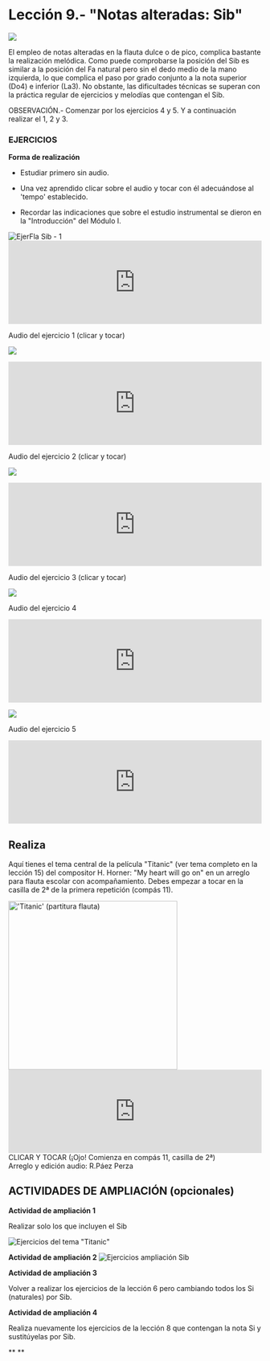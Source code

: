 
# Lección 9.- "Notas alteradas: Sib"
![](/assets/L9_Posicion_Sib.gif)

El empleo de notas alteradas en la flauta dulce o de pico, complica bastante la realización melódica. 
Como puede comprobarse la posición del Sib es similar a la posición del Fa natural pero sin el dedo medio de la mano izquierda, lo que complica el paso por grado conjunto a la nota superior (Do4) e inferior (La3). No obstante, las dificultades técnicas se superan con la práctica regular de ejercicios y melodías que contengan el Sib.

OBSERVACIÓN.- Comenzar por los ejercicios 4 y 5. Y a continuación realizar el 1, 2 y 3.
### EJERCICIOS

**Forma de realización**

- Estudiar primero sin audio.

- Una vez aprendido clicar sobre el audio y tocar con él adecuándose al 'tempo' establecido.

- Recordar las indicaciones que sobre el estudio instrumental se dieron en la "Introducción" del Módulo I.

<img src="img/L8_Ejer_Sib2.gif" alt="EjerFla Sib - 1" title="EjerFla Sib - 1" />
<iframe width="100%" height="166" scrolling="no" frameborder="no" src="https://w.soundcloud.com/player/?url=https%3A//api.soundcloud.com/tracks/344090246&amp;color=%23ff5500&amp;auto_play=false&amp;hide_related=false&amp;show_comments=true&amp;show_user=true&amp;show_reposts=false"></iframe>

Audio del ejercicio 1 (clicar y tocar)

![](img/L8_Ejer_Sib3.gif)
<iframe width="100%" height="166" scrolling="no" frameborder="no" src="https://w.soundcloud.com/player/?url=https%3A//api.soundcloud.com/tracks/344090248&amp;color=%23ff5500&amp;auto_play=false&amp;hide_related=false&amp;show_comments=true&amp;show_user=true&amp;show_reposts=false"></iframe>

Audio del ejercicio 2 (clicar y tocar)

![](/assets/L9_Ejer3_Sib_Armo.gif)

<iframe width="100%" height="166" scrolling="no" frameborder="no" src="https://w.soundcloud.com/player/?url=https%3A//api.soundcloud.com/tracks/344090249&amp;color=%23ff5500&amp;auto_play=false&amp;hide_related=false&amp;show_comments=true&amp;show_user=true&amp;show_reposts=false"></iframe>

Audio del ejercicio 3 (clicar y tocar)

![](/assets/L9_Ejer4_Sib_IMAGE.gif)

Audio del ejercicio 4

<iframe width="100%" height="166" scrolling="no" frameborder="no" src="https://w.soundcloud.com/player/?url=https%3A//api.soundcloud.com/tracks/367917020&amp;color=%23ff5500&amp;auto_play=false&amp;hide_related=false&amp;show_comments=true&amp;show_user=true&amp;show_reposts=false&amp;show_teaser=true"></iframe>

![](/assets/L9_Ejer5_Sib_Flauta.gif)

Audio del ejercicio 5

<iframe width="100%" height="166" scrolling="no" frameborder="no" src="https://w.soundcloud.com/player/?url=https%3A//api.soundcloud.com/tracks/367917029&amp;color=%23ff5500&amp;auto_play=false&amp;hide_related=false&amp;show_comments=true&amp;show_user=true&amp;show_reposts=false&amp;show_teaser=true"></iframe>



## Realiza

Aquí tienes el tema central de la película "Titanic" (ver tema completo en la lección 15) del compositor H. Horner: "My heart will go on" en un arreglo para flauta escolar con acompañamiento. Debes empezar a tocar en la casilla de 2ª de la primera repetición (compás 11).

<img src="img/L8_Titanic_Sib5_GRIS.gif" height="336" alt="'Titanic' (partitura flauta)" title="'Titanic' (partitura flauta)" />


<iframe width="100%" height="166" scrolling="no" frameborder="no" src="https://w.soundcloud.com/player/?url=https%3A//api.soundcloud.com/tracks/344090304&amp;color=%23ff5500&amp;auto_play=false&amp;hide_related=false&amp;show_comments=true&amp;show_user=true&amp;show_reposts=false"></iframe>
CLICAR Y TOCAR (¡Ojo! Comienza en compás 11, casilla de 2ª)<br /> Arreglo y edición audio: R.Páez Perza

## ACTIVIDADES DE AMPLIACIÓN (opcionales)

**Actividad de ampliación 1**

Realizar solo los que incluyen el Sib

<img src="img/EjerFla_Titanic.gif" alt='Ejercicios del tema "Titanic"' title='Ejercicios del tema "Titanic"' />

**Actividad de ampliación 2**
<img src="img/Ampliacion_Sib.gif" alt="Ejercicios ampliación Sib" title="Ejercicios ampliación Sib" />


**Actividad de ampliación 3**

Volver a realizar los ejercicios de la lección 6 pero cambiando todos los Si (naturales) por Sib.


**Actividad de ampliación 4**

Realiza nuevamente los ejercicios de la lección 8 que contengan la nota Si y sustitúyelas por Sib. 

** **
